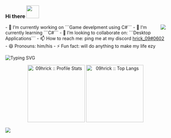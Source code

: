 ### Hi there <img width="40" src="https://media.giphy.com/media/TFZpl4btFODjSbwAKS/giphy.gif?cid=ecf05e47xdmu2xuqb16snunw1dug4cyd94cttqt7bm1m6ybk&rid=giphy.gif&ct=s" />
<!-- **09hrick/09hrick** is a ✨ _special_ ✨ repository because its `README.md` (this file) appears on your GitHub profile. -->

<!-- Here are some ideas to get you started: -->
<img align="right" src="https://media.giphy.com/media/dxODB9UE879RDqAh3o/giphy.gif?cid=ecf05e47ighpvzdwv6f01l1h8kywzqo1dqa1lvvpna7h7mxr&rid=giphy.gif&ct=s" />
- 🔭 I’m currently working on ```Game develpment using C#```
- 🌱 I’m currently learning  ```C#```  
- 👯 I’m looking to collaborate on:  ```Desktop Applications```
<!-- - 🤔 I’m looking for help with ...
- 💬 Ask me about ... -->
- 📫 How to reach me: ping me at my discord <a href="https://discordapp.com/users/hrick_09#0602">hrick_09#0602</a>
- 😄 Pronouns: him/his
- ⚡ Fun fact: will do anything to make my life ezy



![Typing SVG](https://readme-typing-svg.herokuapp.com?font=Robot-Bold&size=30&color=fff&center=true&vCenter=true&width=900&height=110&lines=Passionate+Developer;Competetive+Programmer;Freelancer;CSE+Sophomore)


<p align="center">
  <img height="180em" src="https://github-readme-stats.vercel.app/api?username=09hrick&theme=tokyonight&show_icons=true&hide_border=true&count_private=true" alt="09hrick :: Profile Stats" />
  <img height="180em" src="https://github-readme-stats.vercel.app/api/top-langs/?username=09hrick&langs_count=8&theme=tokyonight&layout=compact&hide_border=true" alt="09hrick :: Top Langs" />
</p>

![](https://activity-graph.herokuapp.com/graph?username=09hrick&theme=github)
